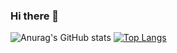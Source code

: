 ### Hi there 👋
![Anurag's GitHub stats](https://github-readme-stats.vercel.app/api?username=captainaustralia&show_icons=true&theme=synthwave)
[![Top Langs](https://github-readme-stats.vercel.app/api/top-langs/?username=captainaustralia&layout=compact)](https://github.com/anuraghazra/github-readme-stats)
